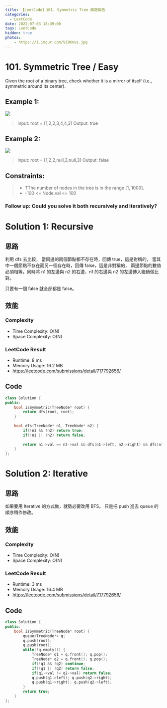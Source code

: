 ```yaml
---
title: 【LeetCode】101. Symmetric Tree 解題報告
categories:
  - LeetCode
date: 2022-07-03 18:39:00
tags: LeetCode
hidden: true
photos:
    - https://i.imgur.com/Vi9Knwz.jpg
---
```


# 101. Symmetric Tree / Easy

Given the root of a binary tree, check whether it is a mirror of itself (i.e., symmetric around its center).

<!-- more -->

## Example 1:
![](https://assets.leetcode.com/uploads/2021/02/19/symtree1.jpg)
> Input: root = [1,2,2,3,4,4,3]
> Output: true

## Example 2:
![](https://assets.leetcode.com/uploads/2021/02/19/symtree2.jpg)
> Input: root = [1,2,2,null,3,null,3]
> Output: false

## Constraints:
> - TThe number of nodes in the tree is in the range [1, 1000].
> - -100 <= Node.val <= 100

### Follow up: Could you solve it both recursively and iteratively?

# Solution 1: Recursive

## 思路

利用 dfs 去比較，
當兩邊的兩個節點都不存在時，回傳 true，這是對稱的，
當其中一個節點不存在而另一個存在時，回傳 false，這是非對稱的，
兩邊節點的數值必須相等，同時將 n1 的左邊與 n2 的右邊、n1 的右邊與 n2 的左邊傳入繼續做比對。

只要有一個 false 就全部都是 false。


## 效能
### Complexity 
- Time Complexity: O(N)
- Space Complexity: O(N)

### LeetCode Result
- Runtime: 8 ms
- Memory Usage: 16.2 MB 
- https://leetcode.com/submissions/detail/717792656/

## Code 
```cpp
class Solution {
public:
    bool isSymmetric(TreeNode* root) {
        return dfs(root, root);
    }
    
    bool dfs(TreeNode* n1, TreeNode* n2) {
        if(!n1 && !n2) return true;
        if(!n1 || !n2) return false;
            
        return n1->val == n2->val && dfs(n1->left, n2->right) && dfs(n1->right, n2->left);
    }
};
```

# Solution 2: Iterative
## 思路

如果要用 Iterative 的方式做，就勢必要改用 BFS。
只是把 push 進去 queue 的順序稍作修改。

## 效能

### Complexity 
- Time Complexity: O(N)
- Space Complexity: O(N)

### LeetCode Result
- Runtime: 3 ms
- Memory Usage: 16.4 MB 
- https://leetcode.com/submissions/detail/717792656/

## Code 
```cpp
class Solution {
public:
    bool isSymmetric(TreeNode* root) {
        queue<TreeNode*> q;
        q.push(root);
        q.push(root);
        while(!q.empty()) {
            TreeNode* q1 = q.front(); q.pop();
            TreeNode* q2 = q.front(); q.pop();
            if(!q1 && !q2) continue;
            if(!q1 || !q2) return false;
            if(q1->val != q2->val) return false;
            q.push(q1->left); q.push(q2->right);
            q.push(q1->right); q.push(q2->left);
        }
        return true;
    }
};
```